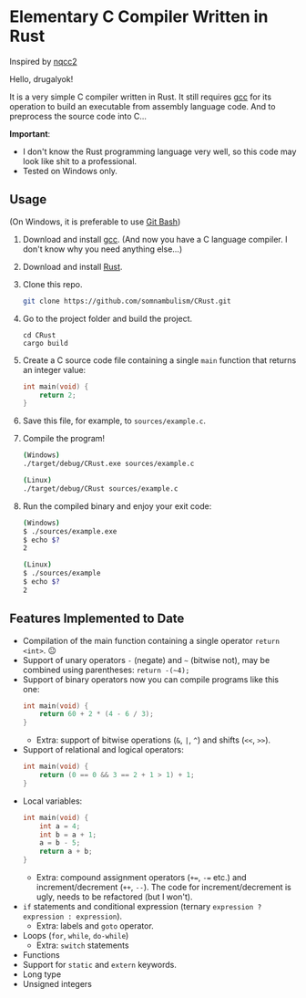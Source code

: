 # Elementary C Compiler Written in Rust

Inspired by [nqcc2](https://github.com/nlsandler/nqcc2)

Hello, drugalyok!

It is a very simple C compiler written in Rust. It still requires [gcc](https://gcc.gnu.org/) for its
operation to build an executable from assembly language code. And to preprocess
the source code into C...

**Important**:

- I don't know the Rust programming language very well, so this code
  may look like shit to a professional.
- Tested on Windows only.

## Usage

(On Windows, it is preferable to use [Git Bash](https://git-scm.com/downloads))

1. Download and install [gcc](https://gcc.gnu.org/). (And now you have a C language compiler. I don't know why you need anything else...)
2. Download and install [Rust](https://www.rust-lang.org/).
3. Clone this repo.
   ```bash
   git clone https://github.com/somnambulism/CRust.git
   ```
4. Go to the project folder and build the project.
   ```
   cd CRust
   cargo build
   ```
5. Create a C source code file containing a single `main` function that returns an integer value:
   ```C
   int main(void) {
       return 2;
   }
   ```
6. Save this file, for example, to `sources/example.c`.
7. Compile the program!

   ```bash
   (Windows)
   ./target/debug/CRust.exe sources/example.c

   (Linux)
   ./target/debug/CRust sources/example.c
   ```

8. Run the compiled binary and enjoy your exit code:

   ```bash
   (Windows)
   $ ./sources/example.exe
   $ echo $?
   2

   (Linux)
   $ ./sources/example
   $ echo $?
   2
   ```

## Features Implemented to Date

- Compilation of the main function containing a single operator `return <int>`. 😐
- Support of unary operators `-` (negate) and `~` (bitwise not), may be combined using parentheses: `return -(~4);`
- Support of binary operators now you can compile programs like this one:
  ```C
  int main(void) {
      return 60 + 2 * (4 - 6 / 3);
  }
  ```
  - Extra: support of bitwise operations (`&`, `|`, `^`) and shifts (`<<`, `>>`).
- Support of relational and logical operators:
  ```C
  int main(void) {
      return (0 == 0 && 3 == 2 + 1 > 1) + 1;
  }
  ```
- Local variables:
  ```C
  int main(void) {
      int a = 4;
      int b = a + 1;
      a = b - 5;
      return a + b;
  }
  ```
  - Extra: compound assignment operators (`+=`, `-=` etc.) and increment/decrement (`++`, `--`).
    The code for increment/decrement is ugly, needs to be refactored (but I won't).
- `if` statements and conditional expression (ternary `expression ? expression : expression`).
   - Extra: labels and `goto` operator.
- Loops (`for`, `while`, `do-while`)
   - Extra: `switch` statements
- Functions
- Support for `static` and `extern` keywords.
- Long type
- Unsigned integers